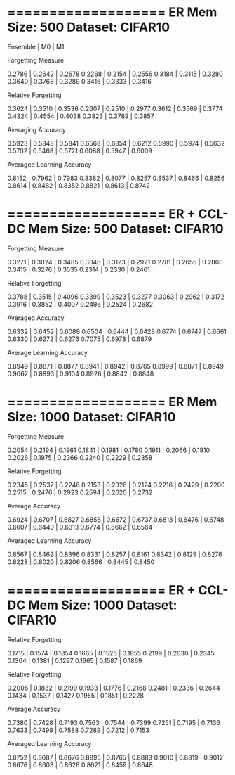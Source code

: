 ===================
ER 
Mem Size: 500
Dataset: CIFAR10
===================

Ensemble | M0 | M1

Forgetting Measure

0.2786 | 0.2642 | 0.2678
0.2268 | 0.2154 | 0.2556
0.3184 | 0.3115 | 0.3280
0.3640 | 0.3768 | 0.3289
0.3416 | 0.3333 | 0.3416

Relative Forgetting

0.3624 | 0.3510 | 0.3536
0.2607 | 0.2510 | 0.2977
0.3612 | 0.3569 | 0.3774
0.4324 | 0.4554 | 0.4038
0.3823 | 0.3789 | 0.3857

Averaging Accuracy

0.5923 | 0.5848 | 0.5841
0.6568 | 0.6354 | 0.6212
0.5990 | 0.5974 | 0.5632
0.5702 | 0.5468 | 0.5721
0.6088 | 0.5947 | 0.6009

Averaged Learning Accuracy

0.8152 | 0.7962 | 0.7983
0.8382 | 0.8077 | 0.8257
0.8537 | 0.8466 | 0.8256
0.8614 | 0.8482 | 0.8352
0.8821 | 0.8613 | 0.8742

===================
ER + CCL-DC 
Mem Size: 500
Dataset: CIFAR10
===================

Forgetting Measure

0.3271 | 0.3024 | 0.3485
0.3046 | 0.3123 | 0.2921
0.2781 | 0.2655 | 0.2860
0.3415 | 0.3276 | 0.3535
0.2314 | 0.2330 | 0.2461

Relative Forgetting

0.3788 | 0.3515 | 0.4096
0.3399 | 0.3523 | 0.3277
0.3063 | 0.2962 | 0.3172
0.3916 | 0.3852 | 0.4007
0.2496 | 0.2524 | 0.2682

Averaged Accuracy

0.6332 | 0.6452 | 0.6089
0.6504 | 0.6444 | 0.6428
0.6774 | 0.6747 | 0.6661
0.6330 | 0.6272 | 0.6276
0.7075 | 0.6978 | 0.6879

Average Learning Accuracy

0.8949 | 0.8871 | 0.8877
0.8941 | 0.8942 | 0.8765
0.8999 | 0.8871 | 0.8949
0.9062 | 0.8893 | 0.9104
0.8926 | 0.8842 | 0.8848


===================
ER
Mem Size: 1000
Dataset: CIFAR10
===================

Forgetting Measure

0.2054 | 0.2194 | 0.1961
0.1841 | 0.1981 | 0.1780
0.1911 | 0.2066 | 0.1910
0.2026 | 0.1975 | 0.2366
0.2240 | 0.2229 | 0.2358

Relative Forgetting

0.2345 | 0.2537 | 0.2246
0.2153 | 0.2326 | 0.2124
0.2216 | 0.2429 | 0.2200
0.2515 | 0.2476 | 0.2923
0.2594 | 0.2620 | 0.2732

Average Accuracy

0.6924 | 0.6707 | 0.6827
0.6858 | 0.6672 | 0.6737
0.6813 | 0.6476 | 0.6748
0.6607 | 0.6440 | 0.6313
0.6774 | 0.6662 | 0.6564

Averaged Learning Accuracy

0.8567 | 0.8462 | 0.8396
0.8331 | 0.8257 | 0.8161
0.8342 | 0.8129 | 0.8276
0.8228 | 0.8020 | 0.8206
0.8566 | 0.8445 | 0.8450


===================
ER + CCL-DC 
Mem Size: 1000
Dataset: CIFAR10
===================

Relative Forgetting

0.1715 | 0.1574 | 0.1854
0.1665 | 0.1526 | 0.1855
0.2199 | 0.2030 | 0.2345
0.1304 | 0.1381 | 0.1297
0.1665 | 0.1587 | 0.1869

Relative Forgetting

0.2006 | 0.1832 | 0.2199
0.1933 | 0.1776 | 0.2168
0.2481 | 0.2336 | 0.2644
0.1434 | 0.1537 | 0.1427
0.1955 | 0.1851 | 0.2228

Average Accuracy

0.7380 | 0.7428 | 0.7193
0.7563 | 0.7544 | 0.7399
0.7251 | 0.7195 | 0.7136
0.7633 | 0.7498 | 0.7588
0.7289 | 0.7212 | 0.7153

Averaged Learning Accuracy

0.8752 | 0.8687 | 0.8676
0.8895 | 0.8765 | 0.8883
0.9010 | 0.8819 | 0.9012
0.8676 | 0.8603 | 0.8626
0.8621 | 0.8459 | 0.8648
